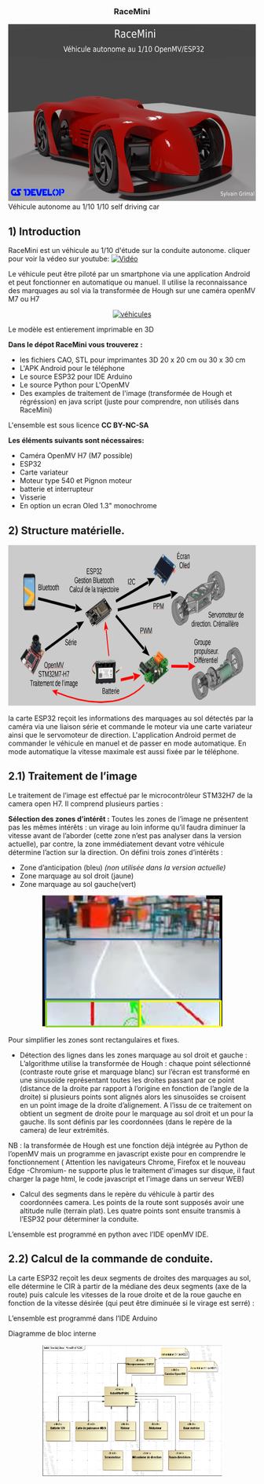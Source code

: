 
<br />
<p align="center">
   <h3 align="center">RaceMini</h3>
   <a href="https://github.com/GSDevelop-04/RaceMini">
    <img src="Images/Miniature.jpg" alt="Logo" width="640" height="360">
   </a>
   <br/>
   Véhicule autonome au 1/10
   1/10 self driving car
</p>


##    1) Introduction

RaceMini est un véhicule au 1/10 d'étude sur la conduite autonome.
cliquer pour voir la védeo sur youtube:
[![Vidéo](https://github.com/GSDevelop-04/RaceMini/Images/video.jpg)](https://youtu.be/tJVRatMsotc)

Le véhicule peut être piloté par un smartphone via une application Android et peut fonctionner en automatique ou manuel. Il utilise la reconnaissance des marquages au sol via la transformée de Hough sur une caméra openMV M7 ou H7 

<p align="center">
 <a href="https://github.com/GSDevelop-04/RaceMini">
    <img src="Images/ancien et nouveaux.jpg" alt="véhicules" width="367" height="269">
 </a>
</p>

Le modèle est entierement imprimable en 3D

**Dans le dépot RaceMini vous trouverez :**

* les fichiers CAO, STL pour imprimantes 3D 20 x 20 cm ou 30 x 30 cm
* L'APK Android pour le téléphone
* Le source ESP32 pour IDE Arduino
* Le source Python pour L'OpenMV
* Des examples de traitement de l'image (transformée de Hough et régréssion) en java script (juste pour comprendre, non utilisés dans RaceMini)

L'ensemble est sous licence **CC BY-NC-SA**

**Les éléments suivants sont nécessaires:**

* Caméra OpenMV H7 (M7 possible)
* ESP32
* Carte variateur
* Moteur type 540 et Pignon moteur
* batterie et interrupteur
* Visserie
* En option un ecran Oled 1.3" monochrome


##    2) Structure matérielle.

<p align="center">
 <a href="https://github.com/GSDevelop-04/RaceMini">
    <img src="Images/Structure.png" alt="Structure" width="895" height="327">
 </a>
</p>

la carte ESP32 reçoit les informations des marquages au sol détectés par la caméra via une liaison série et commande le moteur via une carte variateur ainsi que le servomoteur de direction.  L'application Android permet de commander le véhicule en manuel et de passer en mode automatique. En mode automatique la vitesse maximale est aussi fixée par le téléphone. 

##    2.1) Traitement de l’image

Le traitement de l’image est effectué par le microcontrôleur STM32H7 de la camera open H7. Il comprend plusieurs parties :

**Sélection des zones d’intérêt :**
Toutes les zones de l’image ne présentent pas les mêmes intérêts : un virage au loin informe qu’il faudra diminuer la vitesse avant de l’aborder (cette zone n’est pas analyser dans la version actuelle), par contre, la zone immédiatement devant votre véhicule détermine l’action sur la direction. On défini trois zones d’intérêts :
* Zone d’anticipation (bleu) *(non utilisée dans la version actuelle)*
* Zone marquage au sol droit (jaune)
* Zone marquage au sol gauche(vert)

<p align="center">
 <a href="https://github.com/GSDevelop-04/RaceMini">
    <img src="Images/vue OpenMV.png" alt="Vision" width="367" height="269">
 </a>
</p>

Pour simplifier les zones sont rectangulaires et fixes.

* Détection des lignes dans les zones marquage au sol droit et gauche : L’algorithme utilise la transformée de Hough : chaque point sélectionné (contraste route grise et marquage blanc) sur l’écran est transformé en une sinusoïde représentant toutes les droites passant par ce point (distance de la droite par rapport à l’origine en fonction de l’angle de la droite) si plusieurs points sont alignés alors les sinusoïdes se croisent en un point image de la droite d’alignement. A l’issu de ce traitement on obtient un segment de droite pour le marquage au sol droit et un pour la gauche. Ils sont définis par les coordonnées (dans le repère de la camera) de leur extrémités.

NB : la transformée de Hough est une fonction déjà intégrée au Python de l’openMV mais un programme en javascript existe pour en comprendre le fonctionnement ( Attention les navigateurs Chrome, Firefox et le nouveau Edge -Chromium- ne supporte plus le traitement d'images sur disque, il faut charger la page html, le code javascript et l'image dans un serveur WEB)

* Calcul des segments dans le repère du véhicule à partir des coordonnées camera. Les points de la route sont supposés avoir une altitude nulle (terrain plat). Les quatre points sont ensuite transmis à l’ESP32 pour déterminer la conduite.

L’ensemble est programmé en python avec l’IDE openMV IDE.

##    2.2) Calcul de la commande de conduite.

La carte ESP32 reçoit les deux segments de droites des marquages au sol, elle détermine le CIR à partir de la médiane des deux segments (axe de la route) puis calcule les vitesses de la roue droite et de la roue gauche en fonction de la vitesse désirée (qui peut être diminuée si le virage est serré) :

L’ensemble est programmé dans l’IDE Arduino

Diagramme de bloc interne

<p align="center">
 <a href="https://github.com/GSDevelop-04/RaceMini">
    <img src="Images/schemaBloc.png" alt="Schéma" width="367" height="269">
 </a>
</p>

